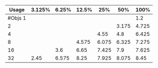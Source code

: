 | Usage | 3.125% | 6.25% | 12.5% | 25% | 50% | 100% |
| --- | --- | --- | --- | --- | --- | --- |
| #Objs 1 |  |  |  |  |  | 1.2 |
| 2 |  |  |  |  | 3.175 | 4.725 |
| 4 |  |  |  | 4.55 | 4.8 | 6.425 |
| 8 |  |  | 4.575 | 6.075 | 6.325 | 7.275 |
| 16 |  | 3.6 | 6.65 | 7.425 | 7.9 | 7.625 |
| 32 | 2.45 | 6.575 | 8.25 | 7.925 | 8.075 | 8.45 |
